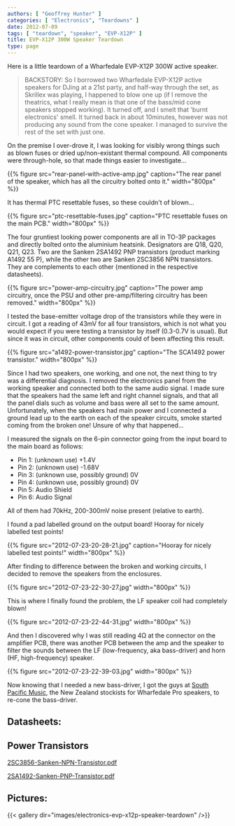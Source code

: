 ```yaml
---
authors: [ "Geoffrey Hunter" ]
categories: [ "Electronics", "Teardowns" ]
date: 2012-07-09
tags: [ "teardown", "speaker", "EVP-X12P" ]
title: EVP-X12P 300W Speaker Teardown
type: page
---
```


Here is a little teardown of a Wharfedale EVP-X12P 300W active speaker.

> BACKSTORY: So I borrowed two Wharfedale EVP-X12P active speakers for DJing at a 21st party, and half-way through the set, as Skrillex was playing, I happened to blow one up (if I remove the theatrics, what I really mean is that one of the bass/mid cone speakers stopped working). It turned off, and I smelt that 'burnt electronics' smell. It turned back in about 10minutes, however was not producing any sound from the cone speaker. I managed to survive the rest of the set with just one.

On the premise I over-drove it, I was looking for visibly wrong things such as blown fuses or dried up/non-existant thermal compound. All components were through-hole, so that made things easier to investigate...

{{% figure src="rear-panel-with-active-amp.jpg" caption="The rear panel of the speaker, which has all the circuitry bolted onto it."  width="800px" %}}

It has thermal PTC  resettable fuses, so these couldn't of blown...

{{% figure src="ptc-resettable-fuses.jpg" caption="PTC resettable fuses on the main PCB."  width="800px" %}}

The four gruntiest looking power components are all in TO-3P packages and directly bolted onto the aluminium heatsink. Designators are Q18, Q20, Q21, Q23. Two are the Sanken 2SA1492 PNP transistors (product marking A1492 55 P), while the other two are Sanken 2SC3856 NPN transistors. They are complements to each other (mentioned in the respective datasheets).

{{% figure src="power-amp-circuitry.jpg" caption="The power amp circuitry, once the PSU and other pre-amp/filtering circuitry has been removed."  width="800px" %}}

I tested the base-emitter voltage drop of the transistors while they were in circuit. I got a reading of 43mV for all four transistors, which is not what you would expect if you were testing a transistor by itself (0.3-0.7V is usual). But since it was in circuit, other components could of been affecting this result.

{{% figure src="a1492-power-transistor.jpg" caption="The SCA1492 power transistor."  width="800px" %}}

Since I had two speakers, one working, and one not, the next thing to try was a differential diagnosis. I removed the electronics panel from the working speaker and connected both to the same audio signal. I made sure that the speakers had the same left and right channel signals, and that all the panel dials such as volume and bass were all set to the same amount. Unfortunately, when the speakers had main power and I connected a ground lead up to the earth on each of the speaker circuits, smoke started coming from the broken one! Unsure of why that happened...

I measured the signals on the 6-pin connector going from the input board to the main board as follows:

* Pin 1: (unknown use) +1.4V
* Pin 2: (unknown use) -1.68V
* Pin 3: (unknown use, possibly ground) 0V
* Pin 4: (unknown use, possibly ground) 0V
* Pin 5: Audio Shield
* Pin 6: Audio Signal

All of them had 70kHz, 200-300mV noise present (relative to earth).

I found a pad labelled ground on the output board! Hooray for nicely labelled test points!

{{% figure src="2012-07-23-20-28-21.jpg" caption="Hooray for nicely labelled test points!"  width="800px" %}}

After finding to difference between the broken and working circuits, I decided to remove the speakers from the enclosures.

{{% figure src="2012-07-23-22-30-27.jpg"   width="800px" %}}

This is where I finally found the problem, the LF speaker coil had completely blown!

{{% figure src="2012-07-23-22-44-31.jpg"   width="800px" %}}

And then I discovered why I was still reading 4Ω at the connector on the amplifier PCB, there was another PCB between the amp and the speaker to filter the sounds between the LF (low-frequency, aka bass-driver) and horn (HF, high-frequency) speaker.

{{% figure src="2012-07-23-22-39-03.jpg"   width="800px" %}}

Now knowing that I needed a new bass-driver, I got the guys at [South Pacific Music](http://www.southpacmusic.co.nz/), the New Zealand stockists for Wharfedale Pro speakers, to re-cone the bass-driver.

## Datasheets:

## Power Transistors

[2SC3856-Sanken-NPN-Transistor.pdf](/images/2012/07/2SC3856-Sanken-NPN-Transistor.pdf)

[2SA1492-Sanken-PNP-Transistor.pdf](/images/2012/07/2SA1492-Sanken-PNP-Transistor.pdf)

## Pictures:

{{< gallery dir="images/electronics-evp-x12p-speaker-teardown" />}}
